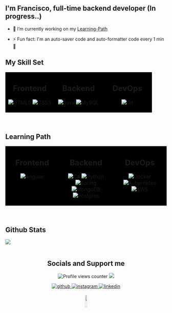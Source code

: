 ## <div align="left">I'm Francisco, full-time backend developer (In progress..) </div>  

- 🔭 I’m currently working on my [Learning-Path](#learning-path)  
  
- ⚡ Fun fact: I'm an auto-saver code and auto-formatter code every 1 min🤫  



## My Skill Set  
<table><tr><td valign="top" width="33%" style="background: black;">



<div align="center"> <h2> Frontend </h2></div> 
<div align="center">  

![HTML5](https://img.shields.io/badge/html5-%23E34F26.svg?style=for-the-badge&logo=html5&logoColor=white) 
![CSS3](https://img.shields.io/badge/css3-%231572B6.svg?style=for-the-badge&logo=css3&logoColor=white) 
</div>

</td><td valign="top" width="33%" style="background: black;">




<div align="center"> <h2> Backend </h2></div> 
<div align="center" >  

![Java](https://img.shields.io/badge/java-%23ED8B00.svg?style=for-the-badge&logo=openjdk&logoColor=white) 
![MySQL](https://img.shields.io/badge/mysql-%2300000f.svg?style=for-the-badge&logo=mysql&logoColor=white) 
</div>

</td><td valign="top" width="33%" style="background: black;">



<div align="center"> <h2> DevOps </h2></div>  
<div align="center"> 

![Git](https://img.shields.io/badge/GIT-E44C30?style=for-the-badge&logo=git&logoColor=white)  
</div>

</td></tr></table>  

<br/>  


## Learning Path 
<table><tr><td valign="top" width="33%" style="background: black;">



<div align="center"> <h2> Frontend  </h2></div> 
<div align="center">  

![Angular](https://img.shields.io/badge/angular-%23DD0031.svg?style=for-the-badge&logo=angular&logoColor=white) 
</div>

</td><td valign="top" width="33%" style="background: black;">


<div align="center"> <h2> Backend  </h2></div>
<div align="center">
  
![C#](https://img.shields.io/badge/c%23-%23239120.svg?style=for-the-badge&logo=csharp&logoColor=white)
  ![Python](https://img.shields.io/badge/python-3670A0?style=for-the-badge&logo=python&logoColor=ffdd54)  
 ![Spring](https://img.shields.io/badge/spring-%236DB33F.svg?style=for-the-badge&logo=spring&logoColor=white)
  ![MongoDB](https://img.shields.io/badge/MongoDB-%234ea94b.svg?style=for-the-badge&logo=mongodb&logoColor=white) 
  ![Postgres](https://img.shields.io/badge/postgres-%23316192.svg?style=for-the-badge&logo=postgresql&logoColor=white)
  

</div>

</td><td valign="top" width="33%" style="background: black;">



<div align="center"> <h2> DevOps </h2></div> 
<div align="center">  

   ![Docker](https://img.shields.io/badge/docker-%230db7ed.svg?style=for-the-badge&logo=docker&logoColor=white) 
   ![Kubernetes](https://img.shields.io/badge/kubernetes-%23326ce5.svg?style=for-the-badge&logo=kubernetes&logoColor=white) 
    ![AWS](https://img.shields.io/badge/AWS-%23FF9900.svg?style=for-the-badge&logo=amazon-aws&logoColor=white)  
</div>

</td></tr></table>  

<br/>  


## Github Stats  
<div align="left"><img src="https://github-readme-stats.vercel.app/api/top-langs/?username=fr4ncisx&hide_border=false&layout=compact&theme=tokyonight" align="center" /></div>  

<br/>  

<!-- Linea de separación de redes sociales y apoyo -->
<h2 align="center"> Socials and Support me  </h2>
<div align="center">
  
![Profile views counter](https://komarev.com/ghpvc/?username=fr4ncisx&&style=flat-square)
<a href="https://paypal.me/devfr4ncisx" target="_blank">
<img src="https://img.shields.io/badge/Donate-PayPal-blue.svg?style=flat-square&logo=paypal"/></a>

</div>

<div align="center">
  
  <a href="https://github.com/fr4ncisx" target="_blank">
  <img src=https://img.shields.io/badge/github-%2324292e.svg?&style=for-the-badge&logo=github alt=github style="margin-bottom: 5px;" />
  </a>
  <a href="https://instagram.com/fr4ncisx" target="_blank">
  <img src=https://img.shields.io/badge/instagram-%23000000.svg?&style=for-the-badge&logo=instagram alt=instagram style="margin-bottom: 5px;" />
  </a>
  <a href="https://linkedin.com/in/franciscosaurit" target="_blank">
  <img src=https://img.shields.io/badge/linkedin-%231E77B5.svg?&style=for-the-badge&logo=linkedin&logoColor=white alt=linkedin style="margin-bottom: 5px;" />
  </a>

  <img src="https://fr4ncisx.github.io/Challenge-Alura/img/AR.svg" width="10%"></img>

</div>
